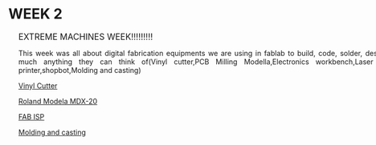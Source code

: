 <div style="width:800px; margin:0 auto;">

# WEEK 2
<div align="justify" style="margin-left:2.5%" style="margin-right:3%">

<big>EXTREME MACHINES WEEK!!!!!!!!!</big>

This week was all about digital fabrication equipments we are using in fablab to build, code, solder, design pretty much anything they can think of(Vinyl cutter,PCB Milling Modella,Electronics workbench,Laser cutter,3D printer,shopbot,Molding and casting)


[Vinyl Cutter](week2.1.html)


[Roland Modela MDX-20](week2.2.html)


[FAB ISP](week2.3.html)

[Molding and casting](week2.4.html)

</div>


    




